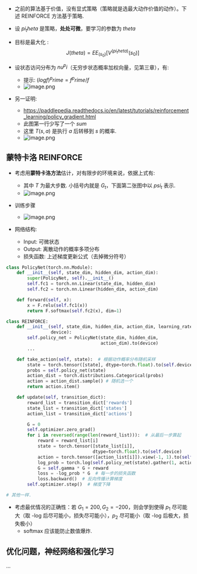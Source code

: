 - 之前的算法基于价值，没有显式策略（策略就是选最大动作价值的动作）。下述 REINFORCE 方法基于策略.
- 设 $pi_theta$ 是策略，**处处可微**，要学习的参数为 $theta$
- 目标是最大化 : $$J(theta) = EE_(s_0) [V^(pi_theta) (s_0) ]$$
- 设状态访问分布为 $nu^pi$（无穷步状态概率加权向量，见第三章），有:
    - 提示: $(log f)^prime = f^prime / f$
    - ![image.png](https://how-to-1258460161.cos.ap-shanghai.myqcloud.com/how-to/20241111195702.webp)
    
- 另一证明:
    - https://paddlepedia.readthedocs.io/en/latest/tutorials/reinforcement_learning/policy_gradient.html
    - 此图第一行少写了一个 $sum$
    - 这里  $T(s, a)$ 是执行 $a$ 后转移到 $s$ 的概率.
    - ![image.png](https://how-to-1258460161.cos.ap-shanghai.myqcloud.com/how-to/20241111202702.webp)
## 蒙特卡洛 REINFORCE

- 考虑用**蒙特卡洛方法**估计，对有限步的环境来说，依据上式有:
    - 其中 $T$ 为最大步数. 小括号内就是 $G_t$，下面第二张图中以 $psi_t$ 表示.
    - ![image.png](https://how-to-1258460161.cos.ap-shanghai.myqcloud.com/how-to/20241111195755.webp)

- 训练步骤
    - ![image.png](https://how-to-1258460161.cos.ap-shanghai.myqcloud.com/how-to/20241111195920.webp)
- 网络结构:
    - Input: 可微状态
    - Output: 离散动作的概率多项分布
    - 损失函数: 上述梯度更新公式（去掉微分符号）

```python
class PolicyNet(torch.nn.Module):
    def __init__(self, state_dim, hidden_dim, action_dim):
        super(PolicyNet, self).__init__()
        self.fc1 = torch.nn.Linear(state_dim, hidden_dim)
        self.fc2 = torch.nn.Linear(hidden_dim, action_dim)

    def forward(self, x):
        x = F.relu(self.fc1(x))
        return F.softmax(self.fc2(x), dim=1)

class REINFORCE:
    def __init__(self, state_dim, hidden_dim, action_dim, learning_rate, gamma,
                 device):
        self.policy_net = PolicyNet(state_dim, hidden_dim,
                                    action_dim).to(device)
        ...

    def take_action(self, state):  # 根据动作概率分布随机采样
        state = torch.tensor([state], dtype=torch.float).to(self.device)
        probs = self.policy_net(state)
        action_dist = torch.distributions.Categorical(probs)
        action = action_dist.sample() # 随机选一个
        return action.item()

    def update(self, transition_dict):
        reward_list = transition_dict['rewards']
        state_list = transition_dict['states']
        action_list = transition_dict['actions']

        G = 0
        self.optimizer.zero_grad()
        for i in reversed(range(len(reward_list))):  # 从最后一步算起
            reward = reward_list[i]
            state = torch.tensor([state_list[i]],
                                 dtype=torch.float).to(self.device)
            action = torch.tensor([action_list[i]]).view(-1, 1).to(self.device)
            log_prob = torch.log(self.policy_net(state).gather(1, action))
            G = self.gamma * G + reward
            loss = -log_prob * G  # 每一步的损失函数
            loss.backward()  # 反向传播计算梯度
        self.optimizer.step()  # 梯度下降

# 其他一样.
```

- 考虑最优情况的正确性：若 $G_1 = 200, G_2 = -200$，则会学到使得 $p_1$ 尽可能大（取 -log 后尽可能小，损失尽可能小），$p_2$ 尽可能小（取 -log 后极大，损失极小）
    - softmax 应该能防止数值爆炸.

## 优化问题，神经网络和强化学习

...
